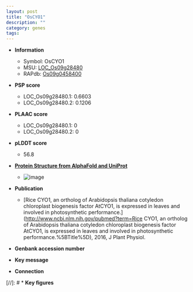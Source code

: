 ```yaml
---
layout: post
title: "OsCYO1"
description: ""
category: genes
tags: 
---
```


* **Information**  
    + Symbol: OsCYO1  
    + MSU: [LOC_Os09g28480](http://rice.plantbiology.msu.edu/cgi-bin/ORF_infopage.cgi?orf=LOC_Os09g28480)  
    + RAPdb: [Os09g0458400](http://rapdb.dna.affrc.go.jp/viewer/gbrowse_details/irgsp1?name=Os09g0458400)  

* **PSP score**  
    + LOC_Os09g28480.1: 0.6603 
    + LOC_Os09g28480.2: 0.1206 

* **PLAAC score**  
    + LOC_Os09g28480.1: 0 
    + LOC_Os09g28480.2: 0 

* **pLDDT score**
    + 56.8

* **[Protein Structure from AlphaFold and UniProt](https://www.uniprot.org/uniprotkb/Q67TZ5/entry#structure)**
    + ![image](https://ricepsp.github.io/images/Q6/AF-Q67TZ5-F1.png)

* **Publication**  
    + [Rice CYO1, an ortholog of Arabidopsis thaliana cotyledon chloroplast biogenesis factor AtCYO1, is expressed in leaves and involved in photosynthetic performance.](http://www.ncbi.nlm.nih.gov/pubmed?term=Rice CYO1, an ortholog of Arabidopsis thaliana cotyledon chloroplast biogenesis factor AtCYO1, is expressed in leaves and involved in photosynthetic performance.%5BTitle%5D), 2016, J Plant Physiol.

* **Genbank accession number**  

* **Key message**  

* **Connection**  

[//]: # * **Key figures**  


